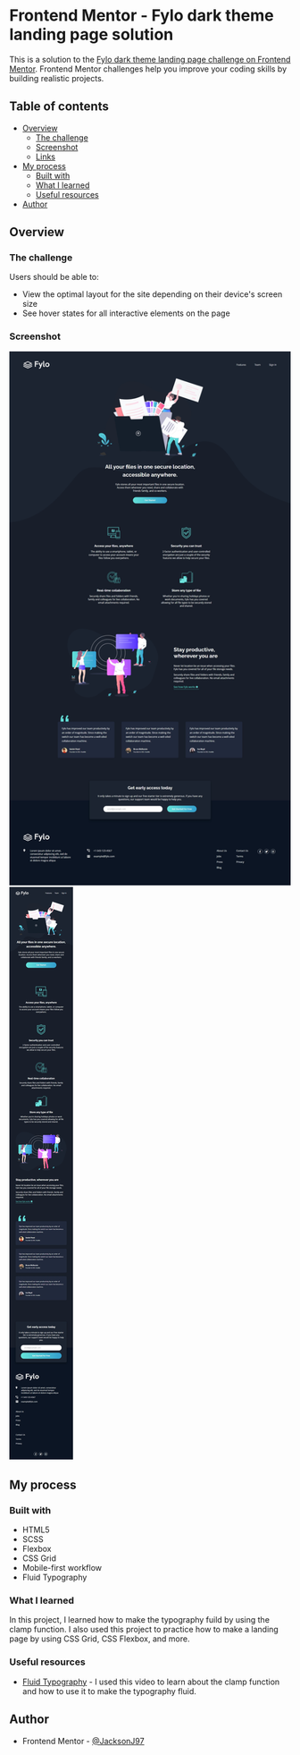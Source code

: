 # Frontend Mentor - Fylo dark theme landing page solution

This is a solution to the [Fylo dark theme landing page challenge on Frontend Mentor](https://www.frontendmentor.io/challenges/fylo-dark-theme-landing-page-5ca5f2d21e82137ec91a50fd). Frontend Mentor challenges help you improve your coding skills by building realistic projects.

## Table of contents

- [Overview](#overview)
  - [The challenge](#the-challenge)
  - [Screenshot](#screenshot)
  - [Links](#links)
- [My process](#my-process)
  - [Built with](#built-with)
  - [What I learned](#what-i-learned)
  - [Useful resources](#useful-resources)
- [Author](#author)

## Overview

### The challenge

Users should be able to:

- View the optimal layout for the site depending on their device's screen size
- See hover states for all interactive elements on the page

### Screenshot

![Desktop view](./design/final-desktop.jpg)
![Mobile view](./design/final-mobile.jpg)

## My process

### Built with

- HTML5
- SCSS
- Flexbox
- CSS Grid
- Mobile-first workflow
- Fluid Typography

### What I learned

In this project, I learned how to make the typography fuild by using the clamp function. I also used this project to practice how to make a landing page by using CSS Grid, CSS Flexbox, and more.

### Useful resources

- [Fluid Typography](https://youtu.be/dg488RrpNTc) - I used this video to learn about the clamp function and how to use it to make the typography fluid.

## Author

- Frontend Mentor - [@JacksonJ97](https://www.frontendmentor.io/profile/JacksonJ97)
